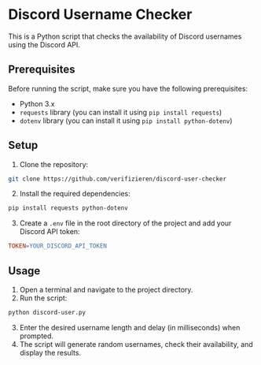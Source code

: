 # Discord Username Checker

This is a Python script that checks the availability of Discord usernames using the Discord API.

## Prerequisites

Before running the script, make sure you have the following prerequisites:

- Python 3.x
- `requests` library (you can install it using `pip install requests`)
- `dotenv` library (you can install it using `pip install python-dotenv`)

## Setup

1. Clone the repository:

```bash
git clone https://github.com/verifizieren/discord-user-checker
```
2. Install the required dependencies:
```bash
pip install requests python-dotenv
```
3. Create a `.env` file in the root directory of the project and add your Discord API token:
```makefile
TOKEN=YOUR_DISCORD_API_TOKEN
```
## Usage

1. Open a terminal and navigate to the project directory.
2. Run the script:
```bash
python discord-user.py
```
3. Enter the desired username length and delay (in milliseconds) when prompted.
4. The script will generate random usernames, check their availability, and display the results.
